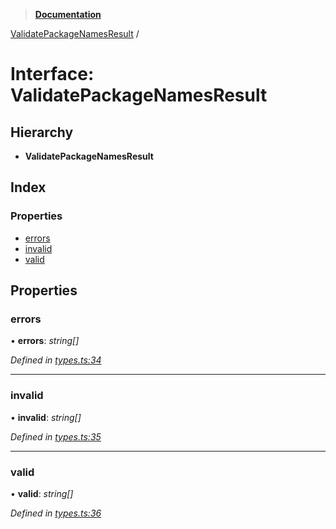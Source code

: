 > **[Documentation](../README.md)**

[ValidatePackageNamesResult](validatepackagenamesresult.md) /

# Interface: ValidatePackageNamesResult

## Hierarchy

* **ValidatePackageNamesResult**

## Index

### Properties

* [errors](validatepackagenamesresult.md#errors)
* [invalid](validatepackagenamesresult.md#invalid)
* [valid](validatepackagenamesresult.md#valid)

## Properties

###  errors

• **errors**: *string[]*

*Defined in [types.ts:34](https://github.com/dylanaubrey/repodog/blob/e9872ed/packages/helpers/src/types.ts#L34)*

___

###  invalid

• **invalid**: *string[]*

*Defined in [types.ts:35](https://github.com/dylanaubrey/repodog/blob/e9872ed/packages/helpers/src/types.ts#L35)*

___

###  valid

• **valid**: *string[]*

*Defined in [types.ts:36](https://github.com/dylanaubrey/repodog/blob/e9872ed/packages/helpers/src/types.ts#L36)*